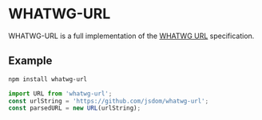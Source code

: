 ﻿# WHATWG-URL

WHATWG-URL is a full implementation of the [WHATWG URL](https://url.spec.whatwg.org/) specification.

## Example

```bash
npm install whatwg-url
```

```javascript
import URL from 'whatwg-url';
const urlString = 'https://github.com/jsdom/whatwg-url';
const parsedURL = new URL(urlString);
```
